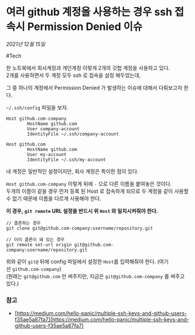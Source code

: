# 여러 github 계정을 사용하는 경우 ssh 접속시 Permission Denied 이슈

_2021년 12월 15일_

#Tech 

한 노트북에서 회사계정과 개인계정 이렇게 2개의 깃헙 계정을 사용하고 있다.  
2개를 사용하면서 두 계정 모두 ssh 로 접속을 설정 해두었는데,

그 중 하나의 계정에서 Permission Denied 가 발생하는 이슈에 대해서 다뤄보고자 한다.

`~/.ssh/config` 파일을 보자.

```null
Host github.com-company
        HostName github.com
        User company-account
        IdentityFile ~/.ssh/company-account

Host github.com
        HostName github.com 
        User my-account
        IdentityFile ~/.ssh/my-account 
```

내 계정은 일반적인 설정이지만, 회사 계정은 특이한 점이 있다.

`Host github.com-company` 이렇게 뒤에 `-` 으로 다른 이름을 붙여놓은 것이다.  
두개의 이름이 같을 경우 먼저 등록 된 Host 로 접속하게 되므로 두 계정을 같이 사용할 수 없기 때문에 이름을 다르게 사용해야 한다.

**이 경우, `git remote` URL 설정을 반드시 위 `Host` 와 일치시켜줘야 한다.**

```null
// 클론하는 경우
git clone git@github.com-company:username/repository.git

// 이미 클론이 돼 있는 경우
git remote set-url origin git@github.com-company:username/repository.git
```

위와 같이 `git@` 뒤에 config 파일에서 설정한 `Host`를 입력해줘야 한다. (여기선 `github.com-company`)  
(원래는 `git@github.com` 만 써주지만, 지금은 `git@github.com-company` 를 써주고 있다.)

### 참고

-   [https://medium.com/hello-panic/multiple-ssh-keys-and-github-users-f35ae5a87fa7](https://medium.com/hello-panic/multiple-ssh-keys-and-github-users-f35ae5a87fa7)